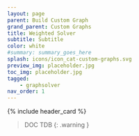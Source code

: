 ```yaml
---
layout: page
parent: Build Custom Graph
grand_parent: Custom Graphs
title: Weighted Solver
subtitle: Subtitle
color: white
#summary: summary_goes_here
splash: icons/icon_cat-custom-graphs.svg
preview_img: placeholder.jpg
toc_img: placeholder.jpg
tagged: 
    - graphsolver
nav_order: 1
---
```


{% include header_card %}

> DOC TDB
{: .warning }
